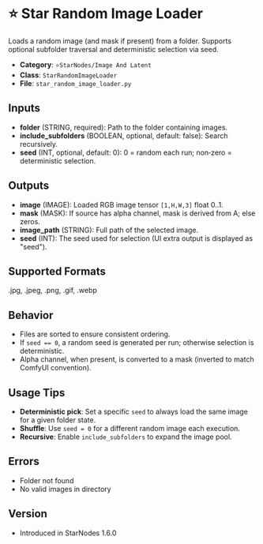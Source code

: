 # ⭐ Star Random Image Loader

Loads a random image (and mask if present) from a folder. Supports optional subfolder traversal and deterministic selection via seed.

- __Category__: `⭐StarNodes/Image And Latent`
- __Class__: `StarRandomImageLoader`
- __File__: `star_random_image_loader.py`

## Inputs
- __folder__ (STRING, required): Path to the folder containing images.
- __include_subfolders__ (BOOLEAN, optional, default: false): Search recursively.
- __seed__ (INT, optional, default: 0): 0 = random each run; non‑zero = deterministic selection.

## Outputs
- __image__ (IMAGE): Loaded RGB image tensor `[1,H,W,3]` float 0..1.
- __mask__ (MASK): If source has alpha channel, mask is derived from A; else zeros.
- __image_path__ (STRING): Full path of the selected image.
- __seed__ (INT): The seed used for selection (UI extra output is displayed as "seed").

## Supported Formats
.jpg, .jpeg, .png, .gif, .webp

## Behavior
- Files are sorted to ensure consistent ordering.
- If `seed == 0`, a random seed is generated per run; otherwise selection is deterministic.
- Alpha channel, when present, is converted to a mask (inverted to match ComfyUI convention).

## Usage Tips
- __Deterministic pick__: Set a specific `seed` to always load the same image for a given folder state.
- __Shuffle__: Use `seed = 0` for a different random image each execution.
- __Recursive__: Enable `include_subfolders` to expand the image pool.

## Errors
- Folder not found
- No valid images in directory

## Version
- Introduced in StarNodes 1.6.0

